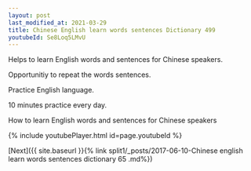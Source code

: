 ```yaml
---
layout: post
last_modified_at: 2021-03-29
title: Chinese English learn words sentences Dictionary 499 
youtubeId: Se8Loq5LMvU
---
```

 
 
Helps to learn English words and sentences for Chinese speakers.

Opportunitiy to repeat the words sentences. 

Practice English language. 
 
10 minutes practice every day. 
 
How to learn English words and sentences for Chinese speakers 
 
{% include youtubePlayer.html id=page.youtubeId %}
 
 
[Next]({{ site.baseurl }}{% link  split1/_posts/2017-06-10-Chinese english learn words sentences dictionary 65 .md%})
 

